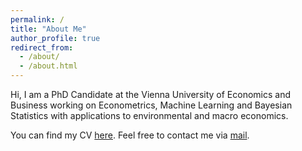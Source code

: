 ```yaml
---
permalink: /
title: "About Me"
author_profile: true
redirect_from: 
  - /about/
  - /about.html
---
```


Hi, I am a PhD Candidate at the Vienna University of Economics and Business working on Econometrics, Machine Learning and Bayesian Statistics with applications to environmental and macro economics.

You can find my CV [here](files/Curriculum_Vitae.pdf). Feel free to contact me via [mail](mailto:lucas.konrad@wu.ac.at).
